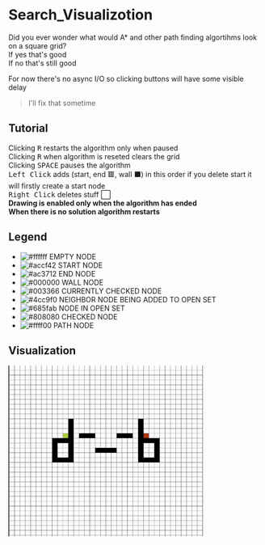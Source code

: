 # Search_Visualizotion
Did you ever wonder what would A* and other path finding algortihms look on a square grid?<br>
If yes that's good<br>
If no that's still good<br>

For now there's no async I/O so clicking buttons will have some visible delay
> I'll fix that sometime

## Tutorial
Clicking <kbd>R</kbd> restarts the algorithm only when paused<br>
Clicking <kbd>R</kbd> when algorithm is reseted clears the grid<br>
Clicking <kbd>SPACE</kbd> pauses the algorithm<br>
<kbd>Left Click</kbd> adds (start, end 🟥, wall ⬛) in this order if you delete start it will firstly create a start node<br>
<kbd>Right Click</kbd> deletes stuff ⬜<br>
**Drawing is enabled only when the algorithm has ended<br>
When there is no solution algorithm restarts**

## Legend
- ![#ffffff](https://via.placeholder.com/15/ffffff/000000?text=+) EMPTY NODE
- ![#accf42](https://via.placeholder.com/15/accf42/000000?text=+) START NODE
- ![#ac3712](https://via.placeholder.com/15/ac3712/000000?text=+) END NODE
- ![#000000](https://via.placeholder.com/15/000000/000000?text=+) WALL NODE
- ![#003366](https://via.placeholder.com/15/003366/000000?text=+) CURRENTLY CHECKED NODE
- ![#4cc9f0](https://via.placeholder.com/15/4cc9f0/000000?text=+) NEIGHBOR NODE BEING ADDED TO OPEN SET
- ![#685fab](https://via.placeholder.com/15/685fab/000000?text=+) NODE IN OPEN SET
- ![#808080](https://via.placeholder.com/15/808080/000000?text=+) CHECKED NODE
- ![#ffff00](https://via.placeholder.com/15/ffff00/000000?text=+) PATH NODE

## Visualization
![Example of A star algorithm visualization](a_star.gif)
